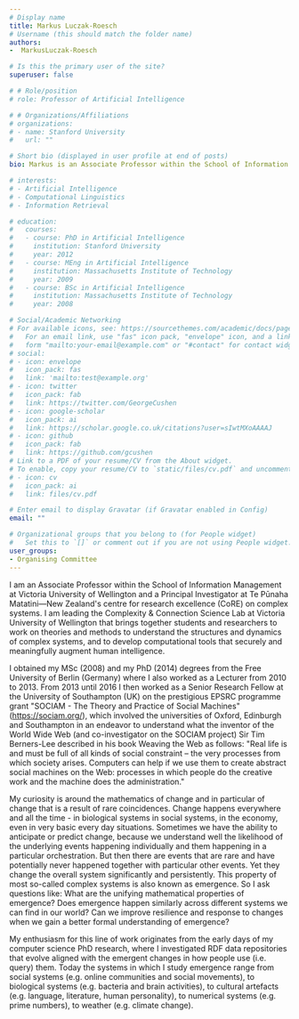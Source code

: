 ```yaml
---
# Display name
title: Markus Luczak-Roesch
# Username (this should match the folder name)
authors:
-  MarkusLuczak-Roesch

# Is this the primary user of the site?
superuser: false

# # Role/position
# role: Professor of Artificial Intelligence

# # Organizations/Affiliations
# organizations:
# - name: Stanford University
#   url: ""

# Short bio (displayed in user profile at end of posts)
bio: Markus is an Associate Professor within the School of Information Management at Victoria University of Wellington and a Principal Investigator at Te Pūnaha Matatini—New Zealand's centre for research excellence (CoRE) on complex systems. 

# interests:
# - Artificial Intelligence
# - Computational Linguistics
# - Information Retrieval

# education:
#   courses:
#   - course: PhD in Artificial Intelligence
#     institution: Stanford University
#     year: 2012
#   - course: MEng in Artificial Intelligence
#     institution: Massachusetts Institute of Technology
#     year: 2009
#   - course: BSc in Artificial Intelligence
#     institution: Massachusetts Institute of Technology
#     year: 2008

# Social/Academic Networking
# For available icons, see: https://sourcethemes.com/academic/docs/page-builder/#icons
#   For an email link, use "fas" icon pack, "envelope" icon, and a link in the
#   form "mailto:your-email@example.com" or "#contact" for contact widget.
# social:
# - icon: envelope
#   icon_pack: fas
#   link: 'mailto:test@example.org'
# - icon: twitter
#   icon_pack: fab
#   link: https://twitter.com/GeorgeCushen
# - icon: google-scholar
#   icon_pack: ai
#   link: https://scholar.google.co.uk/citations?user=sIwtMXoAAAAJ
# - icon: github
#   icon_pack: fab
#   link: https://github.com/gcushen
# Link to a PDF of your resume/CV from the About widget.
# To enable, copy your resume/CV to `static/files/cv.pdf` and uncomment the lines below.
# - icon: cv
#   icon_pack: ai
#   link: files/cv.pdf

# Enter email to display Gravatar (if Gravatar enabled in Config)
email: ""

# Organizational groups that you belong to (for People widget)
#   Set this to `[]` or comment out if you are not using People widget.
user_groups:
- Organising Committee
---
```


I am an Associate Professor within the School of Information Management at Victoria University of Wellington and a Principal Investigator at Te Pūnaha Matatini—New Zealand's centre for research excellence (CoRE) on complex systems. I am leading the Complexity & Connection Science Lab at Victoria University of Wellington that brings together students and researchers to work on theories and methods to understand the structures and dynamics of complex systems, and to develop computational tools that securely and meaningfully augment human intelligence. 

I obtained my MSc (2008) and my PhD (2014) degrees from the Free University of Berlin (Germany) where I also worked as a Lecturer from 2010 to 2013. From 2013 until 2016 I then worked as a Senior Research Fellow at the University of Southampton (UK) on the prestigious EPSRC programme grant "SOCIAM - The Theory and Practice of Social Machines" (https://sociam.org/), which involved the universities of Oxford, Edinburgh and Southampton in an endeavor to understand what the inventor of the World Wide Web (and co-investigator on the SOCIAM project) Sir Tim Berners-Lee described in his book Weaving the Web as follows: "Real life is and must be full of all kinds of social constraint – the very processes from which society arises. Computers can help if we use them to create abstract social machines on the Web: processes in which people do the creative work and the machine does the administration."

My curiosity is around the mathematics of change and in particular of change that is a result of rare coincidences. Change happens everywhere and all the time - in biological systems in social systems, in the economy, even in very basic every day situations. Sometimes we have the ability to anticipate or predict change, because we understand well the likelihood of the underlying events happening individually and them happening in a particular orchestration. But then there are events that are rare and have potentially never happened together with particular other events. Yet they change the overall system significantly and persistently. This property of most so-called complex systems is also known as emergence. So I ask questions like: What are the unifying mathematical properties of emergence? Does emergence happen similarly across different systems we can find in our world? Can we improve resilience and response to changes when we gain a better formal understanding of emergence?

My enthusiasm for this line of work originates from the early days of my computer science PhD research, where I investigated RDF data repositories that evolve aligned with the emergent changes in how people use (i.e. query) them. Today the systems in which I study emergence range from social systems (e.g. online communities and social movements), to biological systems (e.g. bacteria and brain activities), to cultural artefacts (e.g. language, literature, human personality), to numerical systems (e.g. prime numbers), to weather (e.g. climate change).

